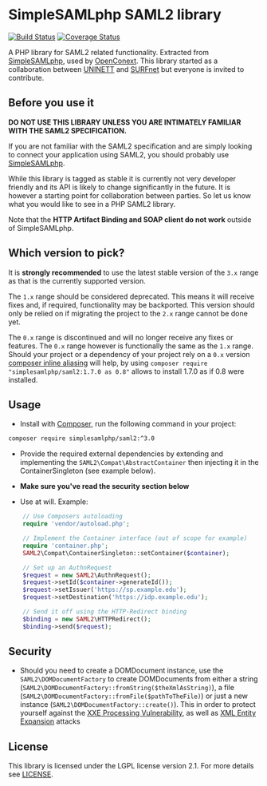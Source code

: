 SimpleSAMLphp SAML2 library
===========================
[![Build Status](https://travis-ci.org/simplesamlphp/saml2.png?branch=feature/fix-build)](https://travis-ci.org/simplesamlphp/saml2) [![Coverage Status](https://img.shields.io/coveralls/simplesamlphp/saml2.svg)](https://coveralls.io/r/simplesamlphp/saml2)


A PHP library for SAML2 related functionality. Extracted from [SimpleSAMLphp](https://www.simplesamlphp.org),
used by [OpenConext](https://www.openconext.org).
This library started as a collaboration between [UNINETT](https://www.uninett.no) and [SURFnet](https://www.surfnet.nl) but everyone is invited to contribute.


Before you use it
-----------------
**DO NOT USE THIS LIBRARY UNLESS YOU ARE INTIMATELY FAMILIAR WITH THE SAML2 SPECIFICATION.**

If you are not familiar with the SAML2 specification and are simply looking to connect your application using SAML2,
you should probably use [SimpleSAMLphp](https://www.simplesamlphp.org).

While this library is tagged as stable it is currently not very developer friendly and its API is likely to change
significantly in the future. It is however a starting point for collaboration between parties.
So let us know what you would like to see in a PHP SAML2 library.

Note that the **HTTP Artifact Binding and SOAP client do not work** outside of SimpleSAMLphp.

Which version to pick?
----------------------
It is **strongly recommended** to use the latest stable version of the `3.x` range as that is the currently supported version. 

The `1.x` range should be considered deprecated. This means it will receive fixes and, if required,
 functionality may be backported. This version should only be relied on if migrating the project to
 the `2.x` range cannot be done yet.

The `0.x` range is discontinued and will no longer receive any fixes or features. The `0.x` range however
 is functionally the same as the `1.x` range. Should your project or a dependency of your project rely on a `0.x` version
 [composer inline aliasing](https://getcomposer.org/doc/articles/aliases.md#require-inline-alias) will help, by using
 `composer require "simplesamlphp/saml2:1.7.0 as 0.8"` allows to install 1.7.0 as if 0.8 were installed.

Usage
-----

* Install with [Composer](https://getcomposer.org/doc/00-intro.md), run the following command in your project:

```bash
composer require simplesamlphp/saml2:^3.0
```

* Provide the required external dependencies by extending and implementing the ```SAML2\Compat\AbstractContainer```
  then injecting it in the ContainerSingleton (see example below).

* **Make sure you've read the security section below**

* Use at will.
Example:
```php
    // Use Composers autoloading
    require 'vendor/autoload.php';

    // Implement the Container interface (out of scope for example)
    require 'container.php';
    SAML2\Compat\ContainerSingleton::setContainer($container);

    // Set up an AuthnRequest
    $request = new SAML2\AuthnRequest();
    $request->setId($container->generateId());
    $request->setIssuer('https://sp.example.edu');
    $request->setDestination('https://idp.example.edu');

    // Send it off using the HTTP-Redirect binding
    $binding = new SAML2\HTTPRedirect();
    $binding->send($request);
```

Security
--------
* Should you need to create a DOMDocument instance, use the `SAML2\DOMDocumentFactory` to create DOMDocuments from
  either a string (`SAML2\DOMDocumentFactory::fromString($theXmlAsString)`), a file (`SAML2\DOMDocumentFactory::fromFile($pathToTheFile)`)
  or just a new instance (`SAML2\DOMDocumentFactory::create()`). This in order to protect yourself against the
  [XXE Processing Vulnerability](https://www.owasp.org/index.php/XML_External_Entity_(XXE)_Processing), as well as
  [XML Entity Expansion](https://phpsecurity.readthedocs.org/en/latest/Injection-Attacks.html#defenses-against-xml-entity-expansion) attacks

License
-------
This library is licensed under the LGPL license version 2.1.
For more details see [LICENSE](https://raw.github.com/simplesamlphp/saml2/master/LICENSE).
